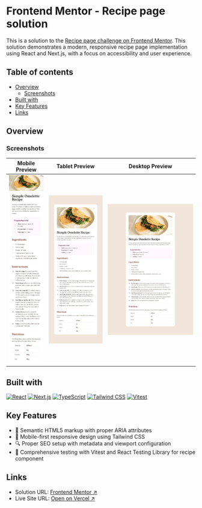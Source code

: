 # Frontend Mentor - Recipe page solution

This is a solution to the [Recipe page challenge on Frontend Mentor](https://www.frontendmentor.io/challenges/recipe-page-KiTsR8QQKm). This solution demonstrates a modern, responsive recipe page implementation using React and Next.js, with a focus on accessibility and user experience.

## Table of contents

- [Overview](#overview)
  - [Screenshots](#screenshots)
- [Built with](#built-with)
- [Key Features](#key-features)
- [Links](#links)

## Overview

### Screenshots

| Mobile Preview                | Tablet Preview                | Desktop Preview                |
| ----------------------------- | ----------------------------- | ------------------------------ |
| ![](./screenshots/mobile.png) | ![](./screenshots/tablet.png) | ![](./screenshots/desktop.png) |

## Built with

[![React](https://img.shields.io/badge/React-20232A?style=for-the-badge&logo=react&logoColor=61DAFB)](https://reactjs.org/)
[![Next.js](https://img.shields.io/badge/Next.js-000000?style=for-the-badge&logo=next.js&logoColor=white)](https://nextjs.org/)
[![TypeScript](https://img.shields.io/badge/TypeScript-007ACC?style=for-the-badge&logo=typescript&logoColor=white)](https://www.typescriptlang.org/)
[![Tailwind CSS](https://img.shields.io/badge/Tailwind_CSS-38B2AC?style=for-the-badge&logo=tailwind-css&logoColor=white)](https://tailwindcss.com/)
[![Vitest](https://img.shields.io/badge/Vitest-6E9F18?style=for-the-badge&logo=vitest&logoColor=white)](https://vitest.dev/)

## Key Features

- 📱 Semantic HTML5 markup with proper ARIA attributes
- 🎨 Mobile-first responsive design using Tailwind CSS
- 🔍 Proper SEO setup with metadata and viewport configuration
- 🧪 Comprehensive testing with Vitest and React Testing Library for recipe component

## Links

- Solution URL: [Frontend Mentor ↗](https://www.frontendmentor.io/solutions/recipe-page-MMqtwYYDYy)
- Live Site URL: [Open on Vercel ↗](https://recipe-page-rouge-alpha.vercel.app)
